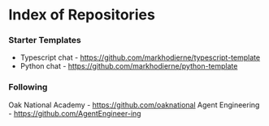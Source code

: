 # Index of Repositories

### Starter Templates
- Typescript chat - https://github.com/markhodierne/typescript-template
- Python chat - https://github.com/markhodierne/python-template


### Following
Oak National Academy - https://github.com/oaknational
Agent Engineering - https://github.com/AgentEngineer-ing


